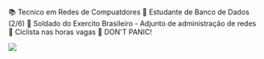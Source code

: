 📚 Tecnico em Redes de Compuatdores
🎒 Estudante de Banco de Dados (2/6)
👮 Soldado do Exercito Brasileiro - Adjunto de administração de redes
🚵 Ciclista nas horas vagas
🐋 DON'T PANIC!


<a href="https://www.youracclaim.com/badges/5cb183ce-ef15-43a2-8840-1462be271d58/public_url"> <img src="https://user-images.githubusercontent.com/18652465/92507357-3c4d8080-f1dd-11ea-89e3-2fe0746dd95f.png"> </a>
